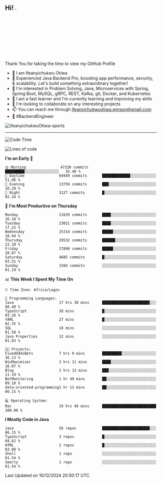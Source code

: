 <!-- BLOG-POST-LIST:START --><!-- BLOG-POST-LIST:END -->

## Hi! <img src="https://media.giphy.com/media/hvRJCLFzcasrR4ia7z/giphy.gif" width="4%"> 

Thank You for taking the time to view my GitHub Profile

- 👋 I am Ifeanyichukwu Otiwa
- 🚀 Experienced Java Backend Pro, boosting app performance, security, & scalability. Let's build something extraordinary together!
- 👀 I'm interested in Problem Solving, Java, Microservices with Spring, Spring Boot, MySQL, gRPC, REST, Kafka, git, Docker, and Kubernetes
- 🌱 I am a fast learner and I'm currently learning and improving my skills
- 💞️ I'm looking to collaborate on any interesting projects
- 📫 You can reach me through ifeanyichukwuotiwa.winson@gmail.com
- 🚀 #BackendEngineer

<p align="left" marginTop="10px"> <img src="https://komarev.com/ghpvc/?username=ifeanyichukwuOtiwa-sports&label=Profile%20views&color=0e75b6&style=for-the-badge" alt="ifeanyichukwuOtiwa-sports" /> </p>

***

<!--START_SECTION:waka-->
![Code Time](http://img.shields.io/badge/Code%20Time-3%2C208%20hrs%204%20mins-blue)

![Lines of code](https://img.shields.io/badge/From%20Hello%20World%20I%27ve%20Written-33.3%20million%20lines%20of%20code-blue)

**I'm an Early 🐤** 

```text
🌞 Morning                47320 commits       █████████░░░░░░░░░░░░░░░░   35.40 % 
🌆 Daytime                69449 commits       █████████████░░░░░░░░░░░░   51.96 % 
🌃 Evening                13759 commits       ███░░░░░░░░░░░░░░░░░░░░░░   10.29 % 
🌙 Night                  3127 commits        █░░░░░░░░░░░░░░░░░░░░░░░░   02.34 % 
```
📅 **I'm Most Productive on Thursday** 

```text
Monday                   21629 commits       ████░░░░░░░░░░░░░░░░░░░░░   16.18 % 
Tuesday                  23021 commits       ████░░░░░░░░░░░░░░░░░░░░░   17.22 % 
Wednesday                25314 commits       █████░░░░░░░░░░░░░░░░░░░░   18.94 % 
Thursday                 29532 commits       ██████░░░░░░░░░░░░░░░░░░░   22.10 % 
Friday                   27890 commits       █████░░░░░░░░░░░░░░░░░░░░   20.87 % 
Saturday                 4685 commits        █░░░░░░░░░░░░░░░░░░░░░░░░   03.51 % 
Sunday                   1584 commits        ░░░░░░░░░░░░░░░░░░░░░░░░░   01.19 % 
```


📊 **This Week I Spent My Time On** 

```text
🕑︎ Time Zone: Africa/Lagos

💬 Programming Languages: 
Java                     17 hrs 30 mins      ██████████████████████░░░   88.40 % 
TypeScript               38 mins             █░░░░░░░░░░░░░░░░░░░░░░░░   03.26 % 
YAML                     27 mins             █░░░░░░░░░░░░░░░░░░░░░░░░   02.35 % 
SQL                      18 mins             ░░░░░░░░░░░░░░░░░░░░░░░░░   01.58 % 
Java Properties          12 mins             ░░░░░░░░░░░░░░░░░░░░░░░░░   01.03 % 

🐱‍💻 Projects: 
FixedOddsBets            7 hrs 9 mins        █████████░░░░░░░░░░░░░░░░   36.13 % 
WinMaximizer             3 hrs 11 mins       ████░░░░░░░░░░░░░░░░░░░░░   16.07 % 
Blog                     2 hrs 13 mins       ███░░░░░░░░░░░░░░░░░░░░░░   11.19 % 
BetMonitoring            1 hr 49 mins        ██░░░░░░░░░░░░░░░░░░░░░░░   09.18 % 
data-oriented-programming1 hr 13 mins        ██░░░░░░░░░░░░░░░░░░░░░░░   06.15 % 

💻 Operating System: 
Mac                      19 hrs 48 mins      █████████████████████████   100.00 % 
```

**I Mostly Code in Java** 

```text
Java                     56 repos            ██████████████████████░░░   86.15 % 
TypeScript               3 repos             █░░░░░░░░░░░░░░░░░░░░░░░░   04.62 % 
HTML                     2 repos             █░░░░░░░░░░░░░░░░░░░░░░░░   03.08 % 
Shell                    1 repo              ░░░░░░░░░░░░░░░░░░░░░░░░░   01.54 % 
Smarty                   1 repo              ░░░░░░░░░░░░░░░░░░░░░░░░░   01.54 % 
```




 Last Updated on 10/12/2024 20:50:17 UTC
<!--END_SECTION:waka-->

<!--
<p align="center">
![trophy](https://github-profile-trophy.vercel.app/?username=ifeanyichukwuOtiwa-sports&theme=onedark) (https://github.com/ryo-ma/github-profile-trophy)
</p>
-->

<!---
ifeanyi-otiwa/ifeanyi-otiwa is a ✨ special ✨ repository because its `README.md` (this file) appears on your GitHub profile.
You can click the Preview link to take a look at your changes.
--->
